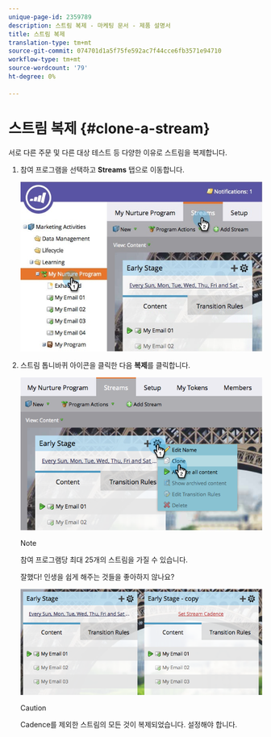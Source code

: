 ```yaml
---
unique-page-id: 2359789
description: 스트림 복제 - 마케팅 문서 - 제품 설명서
title: 스트림 복제
translation-type: tm+mt
source-git-commit: 074701d1a5f75fe592ac7f44cce6fb3571e94710
workflow-type: tm+mt
source-wordcount: '79'
ht-degree: 0%

---
```



# 스트림 복제 {#clone-a-stream}

서로 다른 주문 및 다른 대상 테스트 등 다양한 이유로 스트림을 복제합니다.

1. 참여 프로그램을 선택하고 **Streams** 탭으로 이동합니다.

   ![](assets/cloneasteam.jpg)

1. 스트림 톱니바퀴 아이콘을 클릭한 다음 **복제**&#x200B;를 클릭합니다.

   ![](assets/image2014-9-15-17-3a0-3a23.png)

   >[!NOTE]
   >
   >참여 프로그램당 최대 25개의 스트림을 가질 수 있습니다.

   잘했다! 인생을 쉽게 해주는 것들을 좋아하지 않나요?

   ![](assets/image2014-9-15-17-3a1-3a20.png)

   >[!CAUTION]
   >
   >Cadence를 제외한 스트림의 모든 것이 복제되었습니다. 설정해야 합니다.
